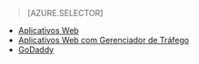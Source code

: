 ﻿> [AZURE.SELECTOR]
- [Aplicativos Web](../articles/web-sites-custom-domain-name.md)
- [Aplicativos Web com Gerenciador de Tráfego](../articles/web-sites-traffic-manager-custom-domain-name.md)
- [GoDaddy](../articles/web-sites-godaddy-custom-domain-name.md)

<!--HONumber=52--> 

